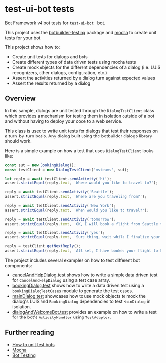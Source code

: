 
# test-ui-bot  tests

Bot Framework v4 bot tests for `test-ui-bot ` bot.

This project uses the [botbuilder-testing](https://www.npmjs.com/package/botbuilder-testing) package and [mocha](https://github.com/mochajs/mocha) to create unit tests for your bot.

This project shows how to:

- Create unit tests for dialogs and bots
- Create different types of data driven tests using mocha tests
- Create mock objects for the different dependencies of a dialog (i.e. LUIS recognizers, other dialogs, configuration, etc.)
- Assert the activities returned by a dialog turn against expected values
- Assert the results returned by a dialog

## Overview

In this sample, dialogs are unit tested through the `DialogTestClient` class which provides a mechanism for testing them in isolation outside of a bot and without having to deploy your code to a web service.

This class is used to write unit tests for dialogs that test their responses on a turn-by-turn basis. Any dialog built using the botbuilder dialogs library should work.

Here is a simple example on how a test that uses `DialogTestClient` looks like:

```javascript
const sut = new BookingDialog();
const testClient = new DialogTestClient('msteams', sut);

let reply = await testClient.sendActivity('hi');
assert.strictEqual(reply.text, 'Where would you like to travel to?');

reply = await testClient.sendActivity('Seattle');
assert.strictEqual(reply.text, 'Where are you traveling from?');

reply = await testClient.sendActivity('New York');
assert.strictEqual(reply.text, 'When would you like to travel?');

reply = await testClient.sendActivity('tomorrow');
assert.strictEqual(reply.text, 'OK, I will book a flight from Seattle to New York for tomorrow, Is this Correct?');

reply = await testClient.sendActivity('yes');
assert.strictEqual(reply.text, 'Sure thing, wait while I finalize your reservation...');

reply = testClient.getNextReply();
assert.strictEqual(reply.text, 'All set, I have booked your flight to Seattle for tomorrow');
```

The project includes several examples on how to test different bot components:

- [cancelAndHelpDialog.test](dialogs/cancelAndHelpDialog.test.js) shows how to write a simple data driven test for `CancelAndHelpDialog` using a test case array.
- [bookingDialog.test](dialogs/bookingDialog.test.js) shows how to write a data driven test using a `bookingDialogTestCases` module to generate the test cases.
- [mainDialog.test](dialogs/mainDialog.test.js) showcases how to use mock objects to mock the dialog's LUIS and `BookingDialog` dependencies to test `MainDialog` in isolation.
- [dialogAndWelcomeBot.test](bots/dialogAndWelcomeBot.test.js) provides an example on how to write a test for the bot's `ActivityHandler` using `TestAdapter`.

## Further reading

- [How to unit test bots](https://aka.ms/js-unit-test-docs)
- [Mocha](https://github.com/mochajs/mocha)
- [Bot Testing](https://github.com/microsoft/botframework-sdk/blob/master/specs/testing/testing.md)
